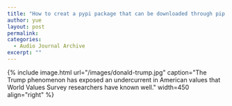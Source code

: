 ```yaml
---
title: "How to creat a pypi package that can be downloaded through pip on your own github repo"
author: yue
layout: post
permalink:
categories:
  - Audio Journal Archive
excerpt: ""
---
```


{% include image.html url="/images/donald-trump.jpg" caption="The Trump phenomenon has exposed an undercurrent in American values that World Values Survey researchers have known well." width=450 align="right" %}
